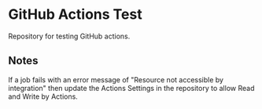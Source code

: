 # GitHub Actions Test

Repository for testing GitHub actions.

## Notes

If a job fails with an error message of "Resource not accessible by integration" then update the Actions Settings in the repository to allow Read and Write by Actions.

